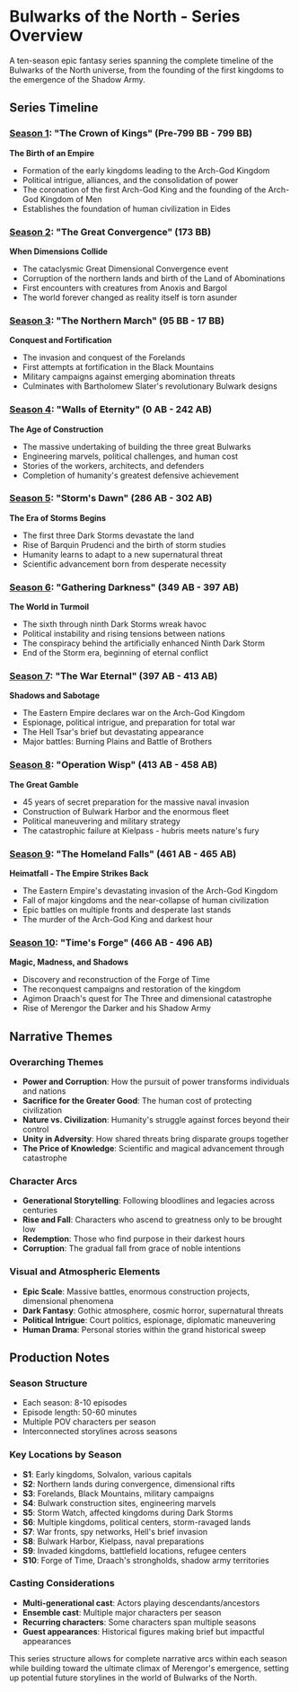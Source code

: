 # Bulwarks of the North - Series Overview

A ten-season epic fantasy series spanning the complete timeline of the Bulwarks of the North universe, from the founding of the first kingdoms to the emergence of the Shadow Army.

## Series Timeline

### [Season 1](/series/season-01/plot.md): "The Crown of Kings" (Pre-799 BB - 799 BB)
**The Birth of an Empire**
- Formation of the early kingdoms leading to the Arch-God Kingdom
- Political intrigue, alliances, and the consolidation of power
- The coronation of the first Arch-God King and the founding of the Arch-God Kingdom of Men
- Establishes the foundation of human civilization in Eides

### [Season 2](/series/season-02/plot.md): "The Great Convergence" (173 BB)
**When Dimensions Collide**
- The cataclysmic Great Dimensional Convergence event
- Corruption of the northern lands and birth of the Land of Abominations
- First encounters with creatures from Anoxis and Bargol
- The world forever changed as reality itself is torn asunder

### [Season 3](/series/season-03/plot.md): "The Northern March" (95 BB - 17 BB)
**Conquest and Fortification**
- The invasion and conquest of the Forelands
- First attempts at fortification in the Black Mountains
- Military campaigns against emerging abomination threats
- Culminates with Bartholomew Slater's revolutionary Bulwark designs

### [Season 4](/series/season-04/plot.md): "Walls of Eternity" (0 AB - 242 AB)
**The Age of Construction**
- The massive undertaking of building the three great Bulwarks
- Engineering marvels, political challenges, and human cost
- Stories of the workers, architects, and defenders
- Completion of humanity's greatest defensive achievement

### [Season 5](/series/season-05/plot.md): "Storm's Dawn" (286 AB - 302 AB)
**The Era of Storms Begins**
- The first three Dark Storms devastate the land
- Rise of Barquin Prudenci and the birth of storm studies
- Humanity learns to adapt to a new supernatural threat
- Scientific advancement born from desperate necessity

### [Season 6](/series/season-06/plot.md): "Gathering Darkness" (349 AB - 397 AB)
**The World in Turmoil**
- The sixth through ninth Dark Storms wreak havoc
- Political instability and rising tensions between nations
- The conspiracy behind the artificially enhanced Ninth Dark Storm
- End of the Storm era, beginning of eternal conflict

### [Season 7](/series/season-07/plot.md): "The War Eternal" (397 AB - 413 AB)
**Shadows and Sabotage**
- The Eastern Empire declares war on the Arch-God Kingdom
- Espionage, political intrigue, and preparation for total war
- The Hell Tsar's brief but devastating appearance
- Major battles: Burning Plains and Battle of Brothers

### [Season 8](/series/season-08/plot.md): "Operation Wisp" (413 AB - 458 AB)
**The Great Gamble**
- 45 years of secret preparation for the massive naval invasion
- Construction of Bulwark Harbor and the enormous fleet
- Political maneuvering and military strategy
- The catastrophic failure at Kielpass - hubris meets nature's fury

### [Season 9](/series/season-09/plot.md): "The Homeland Falls" (461 AB - 465 AB)
**Heimatfall - The Empire Strikes Back**
- The Eastern Empire's devastating invasion of the Arch-God Kingdom
- Fall of major kingdoms and the near-collapse of human civilization
- Epic battles on multiple fronts and desperate last stands
- The murder of the Arch-God King and darkest hour

### [Season 10](/series/season-10/plot.md): "Time's Forge" (466 AB - 496 AB)
**Magic, Madness, and Shadows**
- Discovery and reconstruction of the Forge of Time
- The reconquest campaigns and restoration of the kingdom
- Agimon Draach's quest for The Three and dimensional catastrophe
- Rise of Merengor the Darker and his Shadow Army

## Narrative Themes

### Overarching Themes
- **Power and Corruption**: How the pursuit of power transforms individuals and nations
- **Sacrifice for the Greater Good**: The human cost of protecting civilization
- **Nature vs. Civilization**: Humanity's struggle against forces beyond their control
- **Unity in Adversity**: How shared threats bring disparate groups together
- **The Price of Knowledge**: Scientific and magical advancement through catastrophe

### Character Arcs
- **Generational Storytelling**: Following bloodlines and legacies across centuries
- **Rise and Fall**: Characters who ascend to greatness only to be brought low
- **Redemption**: Those who find purpose in their darkest hours
- **Corruption**: The gradual fall from grace of noble intentions

### Visual and Atmospheric Elements
- **Epic Scale**: Massive battles, enormous construction projects, dimensional phenomena
- **Dark Fantasy**: Gothic atmosphere, cosmic horror, supernatural threats
- **Political Intrigue**: Court politics, espionage, diplomatic maneuvering
- **Human Drama**: Personal stories within the grand historical sweep

## Production Notes

### Season Structure
- Each season: 8-10 episodes
- Episode length: 50-60 minutes
- Multiple POV characters per season
- Interconnected storylines across seasons

### Key Locations by Season
- **S1**: Early kingdoms, Solvalon, various capitals
- **S2**: Northern lands during convergence, dimensional rifts
- **S3**: Forelands, Black Mountains, military campaigns
- **S4**: Bulwark construction sites, engineering marvels
- **S5**: Storm Watch, affected kingdoms during Dark Storms
- **S6**: Multiple kingdoms, political centers, storm-ravaged lands
- **S7**: War fronts, spy networks, Hell's brief invasion
- **S8**: Bulwark Harbor, Kielpass, naval preparations
- **S9**: Invaded kingdoms, battlefield locations, refugee centers
- **S10**: Forge of Time, Draach's strongholds, shadow army territories

### Casting Considerations
- **Multi-generational cast**: Actors playing descendants/ancestors
- **Ensemble cast**: Multiple major characters per season
- **Recurring characters**: Some characters span multiple seasons
- **Guest appearances**: Historical figures making brief but impactful appearances

This series structure allows for complete narrative arcs within each season while building toward the ultimate climax of Merengor's emergence, setting up potential future storylines in the world of Bulwarks of the North.
